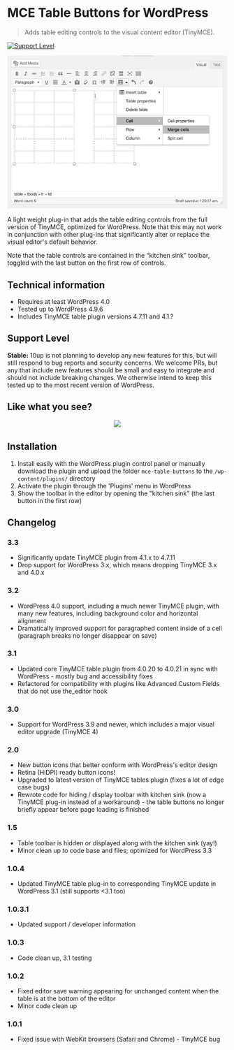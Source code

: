 # MCE Table Buttons for WordPress

> Adds table editing controls to the visual content editor (TinyMCE).

[![Support Level](https://img.shields.io/badge/support-stable-blue.svg)](#support-level)

![Screenshot of added table buttons](screenshot-1.png)

A light weight plug-in that adds the table editing controls from the full version of TinyMCE, optimized for WordPress. Note that this may not work in conjunction with other plug-ins that significantly alter or replace the visual editor's default behavior.

Note that the table controls are contained in the “kitchen sink” toolbar, toggled with the last button on the first row of controls.

## Technical information
* Requires at least WordPress 4.0
* Tested up to WordPress 4.9.6
* Includes TinyMCE table plugin versions 4.7.11 and 4.1.?

## Support Level

**Stable:** 10up is not planning to develop any new features for this, but will still respond to bug reports and security concerns.  We welcome PRs, but any that include new features should be small and easy to integrate and should not include breaking changes. We otherwise intend to keep this tested up to the most recent version of WordPress.

## Like what you see?

<p align="center">
<a href="http://10up.com/contact/"><img src="https://10updotcom-wpengine.s3.amazonaws.com/uploads/2016/10/10up-Github-Banner.png" width="850"></a>
</p>

## Installation

1. Install easily with the WordPress plugin control panel or manually download the plugin and upload the folder
`mce-table-buttons` to the `/wp-content/plugins/` directory
1. Activate the plugin through the 'Plugins' menu in WordPress
1. Show the toolbar in the editor by opening the "kitchen sink" (the last button in the first row)

## Changelog

### 3.3
* Significantly update TinyMCE plugin from 4.1.x to 4.7.11
* Drop support for WordPress 3.x, which means dropping TinyMCE 3.x and 4.0.x

### 3.2
* WordPress 4.0 support, including a much newer TinyMCE plugin, with many new features, including background color and horizontal alignment
* Dramatically improved support for paragraphed content inside of a cell (paragraph breaks no longer disappear on save)

### 3.1
* Updated core TinyMCE table plugin from 4.0.20 to 4.0.21 in sync with WordPress - mostly bug and accessibility fixes
* Refactored for compatibility with plugins like Advanced Custom Fields that do not use the_editor hook

### 3.0
* Support for WordPress 3.9 and newer, which includes a major visual editor upgrade (TinyMCE 4)

### 2.0
* New button icons that better conform with WordPress's editor design
* Retina (HiDPI) ready button icons!
* Upgraded to latest version of TinyMCE tables plugin (fixes a lot of edge case bugs)
* Rewrote code for hiding / display toolbar with kitchen sink (now a TinyMCE plug-in instead of a workaround) - the table buttons no longer briefly appear before page loading is finished

### 1.5
* Table toolbar is hidden or displayed along with the kitchen sink (yay!)
* Minor clean up to code base and files; optimized for WordPress 3.3

### 1.0.4
* Updated TinyMCE table plug-in to corresponding TinyMCE update in WordPress 3.1 (still supports <3.1 too)

### 1.0.3.1
* Updated support / developer information

### 1.0.3
* Code clean up, 3.1 testing

### 1.0.2
* Fixed editor save warning appearing for unchanged content when the table is at the bottom of the editor
* Minor code clean up

### 1.0.1
* Fixed issue with WebKit browsers (Safari and Chrome) - TinyMCE bug
